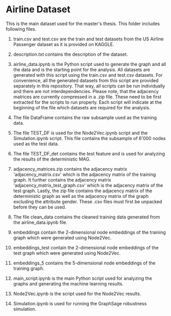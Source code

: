 # Airline Dataset

This is the main dataset used for the master's thesis. This folder includes following
files.

1. train.csv and test.csv are the train and test datasets from the US Airline Passenger
    dataset as it is provided on KAGGLE.

2. description.txt contains the description of the dataset.

3. airline_data.ipynb is the Python script used to generate the graph and all the 
    data and is the starting point for the analysis. All datasets are generated with this
    script using the train.csv and test.csv datasets. For convenience, all the generated
    datasets from this script are provided separately in this repository. That way, all scripts 
    can be run individually and there are not interdependencies. Please note, that the adjacency
    matrices are currently compressed in a .zip file. These need to be first extracted for the 
    scripts to run properly. Each script will indicate at the beginning of the file which datasets 
    are required for the analysis.

4. The file DataFrame contains the raw subsample used as the training data.

5. The file TEST_DF is used for the Node2Vec.ipynb script and the Simulation.ipynb script. 
    This file contains the subsample of 6'000 nodes used as the test data.

6.  The file TEST_DF_det contains the test feature and is used for analyzing the 
    results of the deterministic MAG.

7. adjacency_matrices.zip contains the adjacency matrix 'adjacency_matrix.csv' which 
    is the adjacency matrix of the training graph. It further contains the adjacency matrix
    'adjacency_matrix_test_graph.csv' which is the adjacency matrix of the test graph. Lastly,
    the zip file contains the adjacency matrix of the deterministic graph as well as the
    adjacency matrix of the graph excluding the attribute gender. These .csv files must first 
    be unpacked before they can be used.

8. The file clean_data contains the cleaned training data generated from the airline_data.ipynb file.

9. embeddings contain the 2-dimensional node embeddings of the training graph which were generated using Node2Vec.

10. embeddings_test contain the 2-dimensional node embeddings of the test graph which were generated using Node2Vec.

11. embeddings_5 contains the 5-dimensional node embeddings of the training graph.

12. main_script.ipynb is the main Python script used for analyzing the graphs and 
    generating the machine learning results.

13. Node2Vec.ipynb is the script used for the Node2Vec results. 

14. Simulation.ipynb is used for running the GraphSage robustness simulation.
